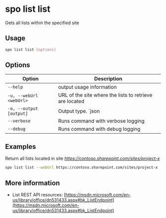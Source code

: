 # spo list list

Gets all lists within the specified site

## Usage

```sh
spo list list [options]
```

## Options

Option|Description
------|-----------
`--help`|output usage information
`-u, --webUrl <webUrl>`|URL of the site where the lists to retrieve are located
`-o, --output [output]`|Output type. `json|text`. Default `text`
`--verbose`|Runs command with verbose logging
`--debug`|Runs command with debug logging

## Examples

Return all lists located in site _https://contoso.sharepoint.com/sites/project-x_

```sh
spo list list --webUrl https://contoso.sharepoint.com/sites/project-x
```

## More information

- List REST API resources: [https://msdn.microsoft.com/en-us/library/office/dn531433.aspx#bk_ListEndpoint](https://msdn.microsoft.com/en-us/library/office/dn531433.aspx#bk_ListEndpoint)